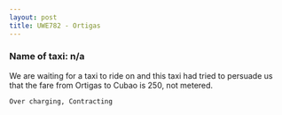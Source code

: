 ```yaml
---
layout: post
title: UWE782 - Ortigas
---
```


### Name of taxi: n/a

We are waiting for a taxi to ride on and this taxi had tried to persuade us that the fare from Ortigas to Cubao is 250, not metered.

```Over charging, Contracting```
